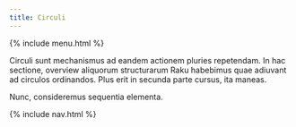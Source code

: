 ```yaml
---
title: Circuli
---
```


{% include menu.html %}

Circuli sunt mechanismus ad eandem actionem pluries repetendam. In hac sectione, overview aliquorum structurarum Raku habebimus quae adiuvant ad circulos ordinandos. Plus erit in secunda parte cursus, ita maneas.

Nunc, consideremus sequentia elementa.

{% include nav.html %}